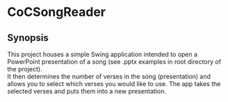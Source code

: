 # CoCSongReader

## Synopsis
This project houses a simple Swing application intended to open a PowerPoint presentation of a song (see .pptx examples in root directory of the project).  
It then determines the number of verses in the song (presentation) and allows you to select which verses you would like to use. The app 
takes the selected verses and puts them into a new presentation.
